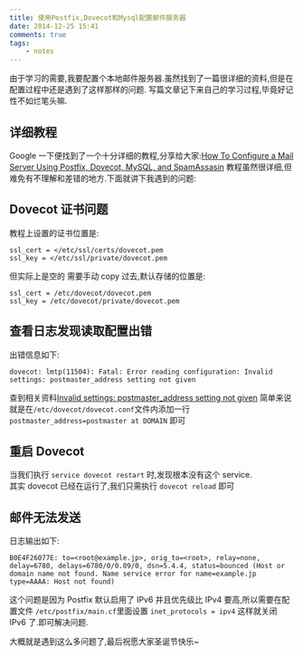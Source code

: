 ```yaml
---
title: 使用Postfix,Dovecot和Mysql配置邮件服务器
date: 2014-12-25 15:41
comments: true
tags:
	- notes
---
```


由于学习的需要,我要配置个本地邮件服务器.虽然找到了一篇很详细的资料,但是在配置过程中还是遇到了这样那样的问题.
写篇文章记下来自己的学习过程,毕竟好记性不如烂笔头嘛.

## 详细教程

Google 一下便找到了一个十分详细的教程,分享给大家:[How To Configure a Mail Server Using Postfix, Dovecot, MySQL, and SpamAssasin](https://www.digitalocean.com/community/tutorials/how-to-configure-a-mail-server-using-postfix-dovecot-mysql-and-spamassasin)
教程虽然很详细,但难免有不理解和差错的地方.下面就讲下我遇到的问题:

## Dovecot 证书问题

教程上设置的证书位置是:

```
ssl_cert = </etc/ssl/certs/dovecot.pem
ssl_key = </etc/ssl/private/dovecot.pem
```

但实际上是空的 需要手动 copy 过去,默认存储的位置是:

```
ssl_cert = /etc/dovecot/dovecot.pem
ssl_key = /etc/dovecot/private/dovecot.pem
```

## 查看日志发现读取配置出错

出错信息如下:

```
dovecot: lmtp(11504): Fatal: Error reading configuration: Invalid settings: postmaster_address setting not given
```

查到相关资料[Invalid settings: postmaster_address setting not given](https://github.com/mail-in-a-box/mailinabox/issues/31)
简单来说就是在`/etc/dovecot/dovecot.conf`文件内添加一行 `postmaster_address=postmaster at DOMAIN` 即可

## 重启 Dovecot

当我们执行 `service dovecot restart` 时,发现根本没有这个 service.  
其实 dovecot 已经在运行了,我们只需执行 `dovecot reload` 即可

## 邮件无法发送

日志输出如下:

```
B0E4F26077E: to=<root@example.jp>, orig_to=<root>, relay=none, delay=6780, delays=6780/0/0.09/0, dsn=5.4.4, status=bounced (Host or domain name not found. Name service error for name=example.jp type=AAAA: Host not found)
```

这个问题是因为 Postfix 默认启用了 IPv6 并且优先级比 IPv4 要高,所以需要在配置文件 `/etc/postfix/main.cf`里面设置
`inet_protocols = ipv4` 这样就关闭 IPv6 了.即可解决问题.

大概就是遇到这么多问题了,最后祝愿大家圣诞节快乐~
